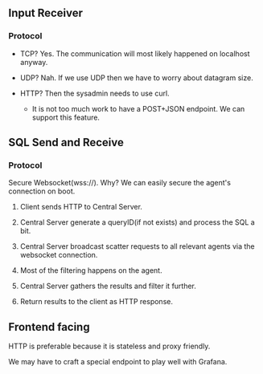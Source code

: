 ## Input Receiver

### Protocol

* TCP? Yes. The communication will most likely happened on localhost anyway.

* UDP? Nah. If we use UDP then we have to worry about datagram size.

* HTTP? Then the sysadmin needs to use curl.

  * It is not too much work to have a POST+JSON endpoint. We can support this feature.

## SQL Send and Receive

### Protocol

Secure Websocket(wss://). Why? We can easily secure the agent's connection on boot.

1. Client sends HTTP to Central Server.

2. Central Server generate a queryID(if not exists) and process the SQL a bit.

3. Central Server broadcast scatter requests to all relevant agents via the websocket connection.

4. Most of the filtering happens on the agent.

5. Central Server gathers the results and filter it further.

6. Return results to the client as HTTP response.

## Frontend facing

HTTP is preferable because it is stateless and proxy friendly.

We may have to craft a special endpoint to play well with Grafana.


